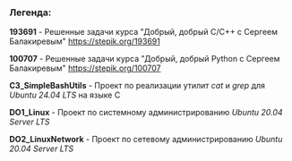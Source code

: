 ### Легенда:

**193691** - Решенные задачи курса "Добрый, добрый C/C++ с Сергеем Балакиревым" https://stepik.org/193691

**100707** - Решенные задачи курса "Добрый, добрый Python с Сергеем Балакиревым" https://stepik.org/100707

**C3_SimpleBashUtils** - Проект по реализации утилит *cat* и  *grep* для *Ubuntu 24.04 LTS* на языке C

**DO1_Linux** - Проект по системному администрированию *Ubuntu 20.04 Server LTS*

**DO2_LinuxNetwork** - Проект по сетевому администрированию *Ubuntu 20.04 Server LTS*


